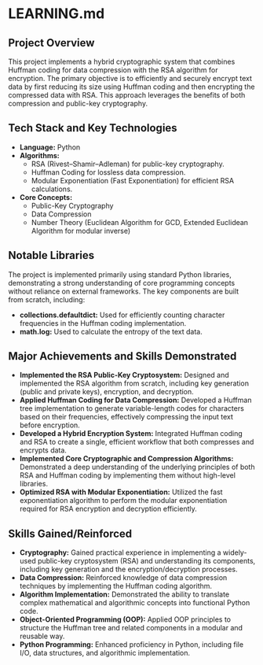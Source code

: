 # LEARNING.md

## Project Overview

This project implements a hybrid cryptographic system that combines Huffman coding for data compression with the RSA algorithm for encryption. The primary objective is to efficiently and securely encrypt text data by first reducing its size using Huffman coding and then encrypting the compressed data with RSA. This approach leverages the benefits of both compression and public-key cryptography.

## Tech Stack and Key Technologies

*   **Language:** Python
*   **Algorithms:**
    *   RSA (Rivest–Shamir–Adleman) for public-key cryptography.
    *   Huffman Coding for lossless data compression.
    *   Modular Exponentiation (Fast Exponentiation) for efficient RSA calculations.
*   **Core Concepts:**
    *   Public-Key Cryptography
    *   Data Compression
    *   Number Theory (Euclidean Algorithm for GCD, Extended Euclidean Algorithm for modular inverse)

## Notable Libraries

The project is implemented primarily using standard Python libraries, demonstrating a strong understanding of core programming concepts without reliance on external frameworks. The key components are built from scratch, including:

*   **collections.defaultdict:** Used for efficiently counting character frequencies in the Huffman coding implementation.
*   **math.log:** Used to calculate the entropy of the text data.

## Major Achievements and Skills Demonstrated

*   **Implemented the RSA Public-Key Cryptosystem:** Designed and implemented the RSA algorithm from scratch, including key generation (public and private keys), encryption, and decryption.
*   **Applied Huffman Coding for Data Compression:** Developed a Huffman tree implementation to generate variable-length codes for characters based on their frequencies, effectively compressing the input text before encryption.
*   **Developed a Hybrid Encryption System:** Integrated Huffman coding and RSA to create a single, efficient workflow that both compresses and encrypts data.
*   **Implemented Core Cryptographic and Compression Algorithms:** Demonstrated a deep understanding of the underlying principles of both RSA and Huffman coding by implementing them without high-level libraries.
*   **Optimized RSA with Modular Exponentiation:** Utilized the fast exponentiation algorithm to perform the modular exponentiation required for RSA encryption and decryption efficiently.

## Skills Gained/Reinforced

*   **Cryptography:** Gained practical experience in implementing a widely-used public-key cryptosystem (RSA) and understanding its components, including key generation and the encryption/decryption processes.
*   **Data Compression:** Reinforced knowledge of data compression techniques by implementing the Huffman coding algorithm.
*   **Algorithm Implementation:** Demonstrated the ability to translate complex mathematical and algorithmic concepts into functional Python code.
*   **Object-Oriented Programming (OOP):** Applied OOP principles to structure the Huffman tree and related components in a modular and reusable way.
*   **Python Programming:** Enhanced proficiency in Python, including file I/O, data structures, and algorithmic implementation.
